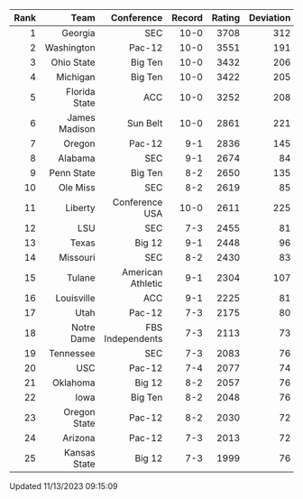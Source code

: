 | Rank  | Team                 | Conference           | Record   | Rating | Deviation |
| ---:  | ---:                 | ---:                 | ---:     | ---:   | ---:      |
| 1     | Georgia              | SEC                  | 10-0     | 3708   | 312       |
| 2     | Washington           | Pac-12               | 10-0     | 3551   | 191       |
| 3     | Ohio State           | Big Ten              | 10-0     | 3432   | 206       |
| 4     | Michigan             | Big Ten              | 10-0     | 3422   | 205       |
| 5     | Florida State        | ACC                  | 10-0     | 3252   | 208       |
| 6     | James Madison        | Sun Belt             | 10-0     | 2861   | 221       |
| 7     | Oregon               | Pac-12               | 9-1      | 2836   | 145       |
| 8     | Alabama              | SEC                  | 9-1      | 2674   | 84        |
| 9     | Penn State           | Big Ten              | 8-2      | 2650   | 135       |
| 10    | Ole Miss             | SEC                  | 8-2      | 2619   | 85        |
| 11    | Liberty              | Conference USA       | 10-0     | 2611   | 225       |
| 12    | LSU                  | SEC                  | 7-3      | 2455   | 81        |
| 13    | Texas                | Big 12               | 9-1      | 2448   | 96        |
| 14    | Missouri             | SEC                  | 8-2      | 2430   | 83        |
| 15    | Tulane               | American Athletic    | 9-1      | 2304   | 107       |
| 16    | Louisville           | ACC                  | 9-1      | 2225   | 81        |
| 17    | Utah                 | Pac-12               | 7-3      | 2175   | 80        |
| 18    | Notre Dame           | FBS Independents     | 7-3      | 2113   | 73        |
| 19    | Tennessee            | SEC                  | 7-3      | 2083   | 76        |
| 20    | USC                  | Pac-12               | 7-4      | 2077   | 74        |
| 21    | Oklahoma             | Big 12               | 8-2      | 2057   | 76        |
| 22    | Iowa                 | Big Ten              | 8-2      | 2048   | 76        |
| 23    | Oregon State         | Pac-12               | 8-2      | 2030   | 72        |
| 24    | Arizona              | Pac-12               | 7-3      | 2013   | 72        |
| 25    | Kansas State         | Big 12               | 7-3      | 1999   | 76        |

Updated 11/13/2023 09:15:09
